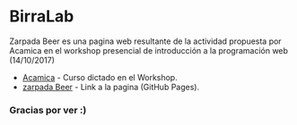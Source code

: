 # BirraLab
Zarpada Beer es una pagina web resultante de la actividad propuesta por Acamica en el workshop presencial de
introducción a la programación web (14/10/2017)
* [Acamica](https://www.acamica.com/carreras/146/workshop-el-tour) - Curso dictado en el Workshop.
* [zarpada Beer](https://tomfcarrion.github.io/) - Link a la pagina (GitHub Pages).
### Gracias por ver :)
